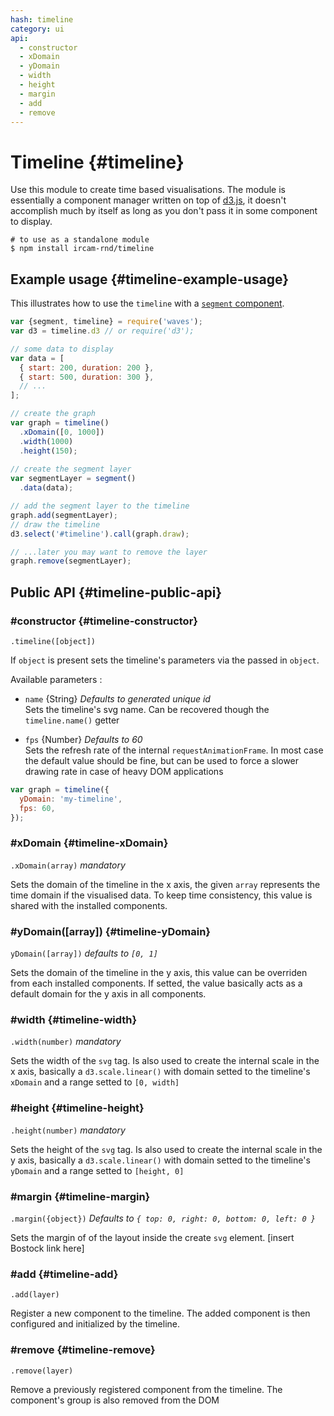 ```yaml
---
hash: timeline
category: ui
api:
  - constructor
  - xDomain
  - yDomain
  - width
  - height
  - margin
  - add
  - remove
---
```


# Timeline {#timeline}

Use this module to create time based visualisations. The module is essentially a component manager written on top of [d3.js](http://d3js.org/), it doesn't accomplish much by itself as long as you don't pass it in some component to display.

~~~
# to use as a standalone module
$ npm install ircam-rnd/timeline
~~~

## Example usage {#timeline-example-usage}

This illustrates how to use the `timeline` with a [`segment` component](#segment).

~~~javascript
var {segment, timeline} = require('waves');
var d3 = timeline.d3 // or require('d3');

// some data to display
var data = [
  { start: 200, duration: 200 }, 
  { start: 500, duration: 300 },
  // ...
];

// create the graph
var graph = timeline()
  .xDomain([0, 1000])
  .width(1000)
  .height(150);
  
// create the segment layer
var segmentLayer = segment()
  .data(data);

// add the segment layer to the timeline
graph.add(segmentLayer);
// draw the timeline
d3.select('#timeline').call(graph.draw);

// ...later you may want to remove the layer
graph.remove(segmentLayer);
~~~


## Public API {#timeline-public-api}


### #constructor {#timeline-constructor}

`.timeline([object])`

If `object` is present sets the timeline's parameters via the passed in `object`.  

Available parameters :

* `name` {String} _Defaults to generated unique id_  
  Sets the timeline's svg name. Can be recovered though the `timeline.name()` getter

* `fps` {Number} _Defaults to 60_  
  Sets the refresh rate of the internal `requestAnimationFrame`. In most case the default value should be fine, but can be used to force a slower drawing rate in case of heavy DOM applications

~~~javascript
var graph = timeline({
  yDomain: 'my-timeline',
  fps: 60,
});
~~~ 

### #xDomain {#timeline-xDomain}

`.xDomain(array)` _mandatory_

Sets the domain of the timeline in the x axis, the given `array` represents the time domain if the visualised data. To keep time consistency, this value is shared with the installed components.  


### #yDomain([array]) {#timeline-yDomain} 

`yDomain([array])` _defaults to `[0, 1]`_

Sets the domain of the timeline in the y axis, this value can be overriden from each installed components. If setted, the value basically acts as a default domain for the y axis in all components.


### #width {#timeline-width} 

`.width(number)` _mandatory_

Sets the width of the `svg` tag. Is also used to create the internal scale in the x axis, basically  a `d3.scale.linear()` with domain setted to the timeline's `xDomain` and a range setted to `[0, width]`


### #height {#timeline-height}

`.height(number)` _mandatory_

Sets the height of the `svg` tag. Is also used to create the internal scale in the y axis, basically  a `d3.scale.linear()` with domain setted to the timeline's `yDomain` and a range setted to `[height, 0]`


### #margin {#timeline-margin} 

`.margin({object})` _Defaults to `{ top: 0, right: 0, bottom: 0, left: 0 }`_

Sets the margin of of the layout inside the create `svg` element. [insert Bostock link here]


### #add {#timeline-add}

`.add(layer)`

Register a new component to the timeline. The added component is then configured and initialized by the timeline.


### #remove {#timeline-remove}

`.remove(layer)`

Remove a previously registered component from the timeline. The component's group is also removed from the DOM

